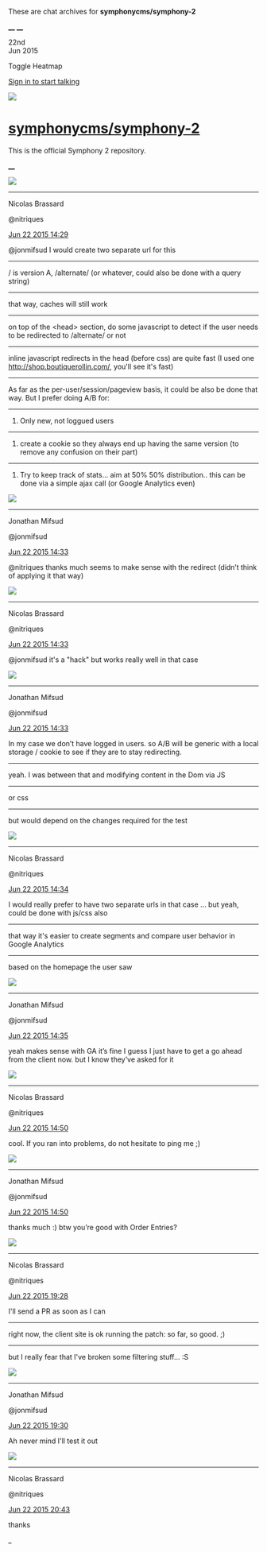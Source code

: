 These are chat archives for **symphonycms/symphony-2**

[__](/symphonycms/symphony-2/archives/2015/06/23)
[__](/symphonycms/symphony-2/archives/2015/06/21)

22nd  
Jun 2015

Toggle Heatmap

[Sign in to start talking](/login?action=login&button=archive-login)

![](https://avatars-02.gitter.im/group/iv/3/57542c45c43b8c601977197e?s=48)

#  [symphonycms/symphony-2](/symphonycms/symphony-2)

This is the official Symphony 2 repository.

[ __ ](/orgs/symphonycms/rooms "More symphonycms rooms" )

![](https://avatars1.githubusercontent.com/u/771169?v=3&s=30)

__ __

Nicolas Brassard

@nitriques

[Jun 22 2015
14:29](https://gitter.im/symphonycms/symphony-2?at=55881bc8deac73ee5b85f76d ""
)

@jonmifsud I would create two separate url for this

__ __

/ is version A, /alternate/ (or whatever, could also be done with a query
string)

__ __

that way, caches will still work

__ __

on top of the &lt;head&gt; section, do some javascript to detect if the user
needs to be redirected to /alternate/ or not

__ __

inline javascript redirects in the head (before css) are quite fast (I used
one <http://shop.boutiquerollin.com/>, you'll see it's fast)

__ __

As far as the per-user/session/pageview basis, it could be also be done that
way. But I prefer doing A/B for:

__ __

  1. Only new, not loggued users

__ __

  1. create a cookie so they always end up having the same version (to remove any confusion on their part)

__ __

  1. Try to keep track of stats... aim at 50% 50% distribution.. this can be done via a simple ajax call (or Google Analytics even)

![](https://avatars1.githubusercontent.com/u/859775?v=3&s=30)

__ __

Jonathan Mifsud

@jonmifsud

[Jun 22 2015
14:33](https://gitter.im/symphonycms/symphony-2?at=55881cb6deac73ee5b85f78f ""
)

@nitriques thanks much seems to make sense with the redirect (didn’t think of
applying it that way)

![](https://avatars1.githubusercontent.com/u/771169?v=3&s=30)

__ __

Nicolas Brassard

@nitriques

[Jun 22 2015
14:33](https://gitter.im/symphonycms/symphony-2?at=55881ccddeac73ee5b85f794 ""
)

@jonmifsud it's a "hack" but works really well in that case

![](https://avatars1.githubusercontent.com/u/859775?v=3&s=30)

__ __

Jonathan Mifsud

@jonmifsud

[Jun 22 2015
14:33](https://gitter.im/symphonycms/symphony-2?at=55881cd43039387b1578262a ""
)

In my case we don’t have logged in users. so A/B will be generic with a local
storage / cookie to see if they are to stay redirecting.

__ __

yeah. I was between that and modifying content in the Dom via JS

__ __

or css

__ __

but would depend on the changes required for the test

![](https://avatars1.githubusercontent.com/u/771169?v=3&s=30)

__ __

Nicolas Brassard

@nitriques

[Jun 22 2015
14:34](https://gitter.im/symphonycms/symphony-2?at=55881cfbf207aa853a8c45f6 ""
)

I would really prefer to have two separate urls in that case ... but yeah,
could be done with js/css also

__ __

that way it's easier to create segments and compare user behavior in Google
Analytics

__ __

based on the homepage the user saw

![](https://avatars1.githubusercontent.com/u/859775?v=3&s=30)

__ __

Jonathan Mifsud

@jonmifsud

[Jun 22 2015
14:35](https://gitter.im/symphonycms/symphony-2?at=55881d403039387b15782645 ""
)

yeah makes sense with GA it’s fine I guess I just have to get a go ahead from
the client now. but I know they’ve asked for it

![](https://avatars1.githubusercontent.com/u/771169?v=3&s=30)

__ __

Nicolas Brassard

@nitriques

[Jun 22 2015
14:50](https://gitter.im/symphonycms/symphony-2?at=558820a5bb2c3e7c1586dc98 ""
)

cool. If you ran into problems, do not hesitate to ping me ;)

![](https://avatars1.githubusercontent.com/u/859775?v=3&s=30)

__ __

Jonathan Mifsud

@jonmifsud

[Jun 22 2015
14:50](https://gitter.im/symphonycms/symphony-2?at=558820b9bb2c3e7c1586dc9e ""
)

thanks much :) btw you’re good with Order Entries?

![](https://avatars1.githubusercontent.com/u/771169?v=3&s=30)

__ __

Nicolas Brassard

@nitriques

[Jun 22 2015
19:28](https://gitter.im/symphonycms/symphony-2?at=558861ebdeac73ee5b86037a ""
)

I'll send a PR as soon as I can

__ __

right now, the client site is ok running the patch: so far, so good. ;)

__ __

but I really fear that I've broken some filtering stuff... :S

![](https://avatars1.githubusercontent.com/u/859775?v=3&s=30)

__ __

Jonathan Mifsud

@jonmifsud

[Jun 22 2015
19:30](https://gitter.im/symphonycms/symphony-2?at=5588623c3039387b1578327e ""
)

Ah never mind I'll test it out

![](https://avatars1.githubusercontent.com/u/771169?v=3&s=30)

__ __

Nicolas Brassard

@nitriques

[Jun 22 2015
20:43](https://gitter.im/symphonycms/symphony-2?at=55887376bb2c3e7c1586eacf ""
)

thanks

_

